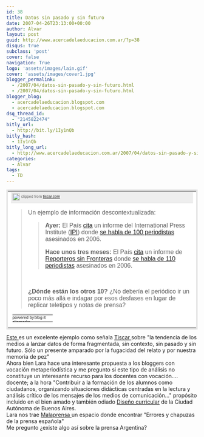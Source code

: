 ```yaml
---
id: 38
title: Datos sin pasado y sin futuro
date: 2007-04-26T23:13:00+00:00
author: Alvar
layout: post
guid: http://www.acercadelaeducacion.com.ar/?p=38
disqus: true
subclass: 'post'
cover: false
navigation: True
logo: 'assets/images/lain.gif'
cover: 'assets/images/cover1.jpg'
blogger_permalink:
  - /2007/04/datos-sin-pasado-y-sin-futuro.html
  - /2007/04/datos-sin-pasado-y-sin-futuro.html
blogger_blog:
  - acercadelaeducacion.blogspot.com
  - acercadelaeducacion.blogspot.com
dsq_thread_id:
  - "2145822474"
bitly_url:
  - http://bit.ly/1Iy1nQb
bitly_hash:
  - 1Iy1nQb
bitly_long_url:
  - http://www.acercadelaeducacion.com.ar/2007/04/datos-sin-pasado-y-sin-futuro/
categories:
  - Alvar
tags:
  - TD
---
```

<table style="border:4px solid rgb(229, 229, 229);background:rgb(255, 255, 255) none repeat scroll 0 50%;font-family:arial;color:rgb(51, 51, 51);width:100%;clear:left;margin:12px 0;" cellpadding="0" cellspacing="0"><tbody><tr><td valign="top"><!-- BEGIN_CLIP_CONTENT ID:EF64A604-2081-4050-B38F-F563D37A2285:1 CLIPMARKS.COM --><div class="CM_CTB_Content_Wrap" style="background-color:rgb(255, 255, 255);margin:0;padding:0;"><div style="border-bottom:1px solid rgb(220, 220, 220);white-space:nowrap;margin-bottom:8px;background-color:rgb(238, 238, 238);background-image:url('http://clipmarks.com/images/source-bg.gif');background-repeat:repeat-x;height:24px;line-height:24px;vertical-align:middle;padding-bottom:4px;color:rgb(102, 102, 102);font-size:10px;"><a href="http://clipmarks.com/clipmark/EF64A604-2081-4050-B38F-F563D37A2285/" title="go to this clipmark"><img src="http://content.clipmarks.com/blog_icon/8b1200f5-d30c-4afc-a666-e529a5228cb9/EF64A604-2081-4050-B38F-F563D37A2285/" alt="" style="border:medium none;vertical-align:middle;display:inline;float:none;margin:0 4px;" border="0" height="19" width="19" /></a>clipped from <a title="http://tiscar.com/2007/04/26/datos-sin-pasado-y-sin-futuro/" href="http://tiscar.com/2007/04/26/datos-sin-pasado-y-sin-futuro/">tiscar.com</a></div><blockquote cite="http://tiscar.com/2007/04/26/datos-sin-pasado-y-sin-futuro/"><p>Un ejemplo de información descontextualizada:</p> <blockquote><p><strong>Ayer:</strong> El País <a href="http://www.elpais.com/articulo/sociedad/2006/ha/sido/ano/asesinatos/periodistas/elpepusoc/20070426elpepisoc_6/Tes">cita</a> un informe del International Press Institute (<a href="http://www.freemedia.at/cms/ipi/">IPI</a>) donde <a href="http://www.freemedia.at/cms/ipi/statements_detail.html?ctxid=CH0055&amp;docid=CMS1177487104576&amp;year=2007">se habla de 100 periodistas</a> asesinados en 2006.</p> <p><strong>Hace unos tres meses:</strong> El País <a href="http://www.elpais.com/articulo/sociedad/Reporteros/Fronteras/cifra/110/periodistas/asesinados/2006/elpepisoc/20070202elpepisoc_11/Tes">cita</a> un informe de <a href="http://www.rsf.org/rubrique.php3?id_rubrique=21">Reporteros sin Fronteras</a> donde <a href="http://www.rsf.org/rubrique.php3?id_rubrique=666">se habla de 110 periodistas</a> asesinados en 2006.</p></blockquote><br /><p><strong>¿Dónde están los otros 10?</strong> ¿No debería el periódico ir un poco más allá e indagar por esos desfases en lugar de replicar teletipos y notas de prensa?</p></blockquote></div><div style="margin:0 6px 6px 4px;"><table style="font-size:11px;border-spacing:0;padding:0;" cellpadding="0" cellspacing="0" width="100%"><tbody><tr><td style="background:transparent none repeat scroll 0 50%;border-width:0;padding:0;"> </td><td style="background:transparent none repeat scroll 0 50%;width:58px;border-width:0;padding:0;" width="58"><a href="http://clipmarks.com/" title="go to clipmarks.com"><img src="http://content35893.clipmarks.com/images/c2b-foot-logo.png" alt="powered by clipmarks" style="border-width:0;margin:0;padding:0;" border="0" height="17" width="58" /></a></td><td style="background:transparent none repeat scroll 0 50%;width:48px;border-width:0;padding:0;" width="48"><a href="http://clipmarks.com/share/EF64A604-2081-4050-B38F-F563D37A2285/blog/" title="blog or email this clip"><img src="http://content35894.clipmarks.com/images/c2b-foot-blogit.png" alt="blog it" style="border-width:0;margin:0;padding:0;" border="0" height="17" width="48" /></a></td></tr></tbody></table></div><!-- END_CLIP_CONTENT --></td></tr></tbody></table><div> <a href="http://tiscar.com/2007/04/26/datos-sin-pasado-y-sin-futuro/trackback/" rel="nofollow" target="_blank">Este </a> es un excelente ejemplo como señala <a href="http://tiscar.com/" rel="nofollow" target="_blank">Tiscar </a>sobre "la tendencia de los medios a lanzar datos de forma fragmentada, sin contexto, sin pasado y sin futuro. Sólo un presente amparado por la fugacidad del relato y por nuestra memoria de pez"<br />Ahora bien Lara hace una interesante propuesta a los bloggers con vocación metaperiodística y me pregunto si este tipo de análisis no constituye un interesante recurso para los docentes con vocación.... docente; a la hora "Contribuir a la formación de los alumnos como ciudadanos, organizando situaciones didácticas centradas en la lectura y análisis crítico de los mensajes de los medios de comunicación..." propósito incluido en el bien amado y también odiado <a href="http://www.buenosaires.edu.ar/areas/educacion/curricula/index.php" rel="nofollow" target="_blank">Diseño curricular</a> de la Ciudad Autónoma  de Buenos Aires.<br />Lara nos trae <a href="http://personales.ya.com/josumezo/malaprensa/index.html" rel="nofollow" target="_blank">Malaprensa </a> un espacio donde encontrar "Errores y chapuzas de la prensa española"<br />Me pregunto ¿existe algo así sobre la prensa Argentina? </div>
